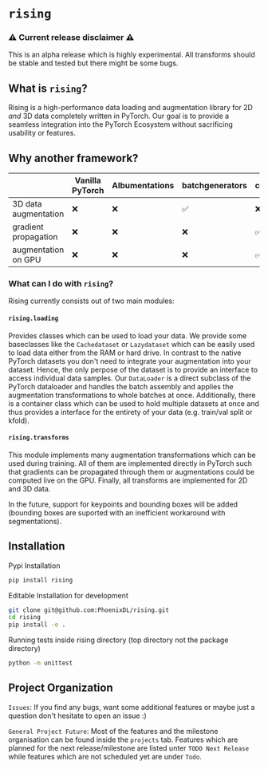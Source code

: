 # `rising`

### :warning: Current release disclaimer :warning:
This is an alpha release which is highly experimental. All transforms should be stable and tested but there might be some bugs.

## What is `rising`?
Rising is a high-performance data loading and augmentation library for 2D *and* 3D data completely written in PyTorch.
Our goal is to provide a seamless integration into the PyTorch Ecosystem without sacrificing usability or features.

## Why another framework?
|                      | Vanilla PyTorch | Albumentations | batchgenerators | cornia | DALI | `rising` |
|----------------------|-----------------|----------------|-----------------|--------|------|----------|
| 3D data augmentation | ❌              | ❌              | ✅              | ❌      | ❌   | ✅       |
| gradient propagation | ❌              | ❌              | ❌              | ✅      | ❌   | ✅       |
| augmentation on GPU  | ❌              | ❌              | ❌              | ✅      | ✅   | ✅       |

### What can I do with `rising`?
Rising currently consists out of two main modules:

#### `rising.loading`
Provides classes which can be used to load your data.
We provide some baseclasses like the `Cachedataset` or `Lazydataset` which can be easily used to load data either from the RAM or hard drive.
In contrast to the native PyTorch datasets you don't need to integrate your augmentation into your dataset. Hence, the only perpose of the dataset is to provide an interface to access individual data samples.
Our `DataLoader` is a direct subclass of the PyTorch dataloader and handles the batch assembly and applies the augmentation transformations to whole batches at once.
Additionally, there is a container class which can be used to hold multiple datasets at once and thus provides a interface for the entirety of your data (e.g. train/val split or kfold).

#### `rising.transforms`
This module implements many augmentation transformations which can be used during training.
All of them are implemented directly in PyTorch such that gradients can be propagated through them or augmentations could be computed live on the GPU.
Finally, all transforms are implemented for 2D and 3D data.

In the future, support for keypoints and bounding boxes will be added (bounding boxes are suported with an inefficient workaround with segmentations).

## Installation

Pypi Installation
```bash
pip install rising
```

Editable Installation for development

```bash
git clone git@github.com:PhoenixDL/rising.git
cd rising
pip install -e .
```

Running tests inside rising directory (top directory not the package directory)
```bash
python -m unittest
```

## Project Organization
`Issues`: If you find any bugs, want some additional features or maybe just a question don't hesitate to open an issue :)

`General Project Future`: Most of the features and the milestone organisation can be found inside the `projects` tab.
Features which are planned for the next release/milestone are listed unter `TODO Next Release` while features which are not scheduled yet are under `Todo`.